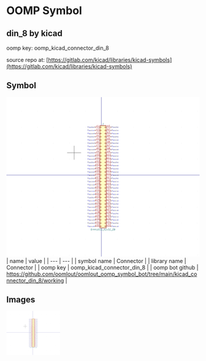 # OOMP Symbol  
## din_8  by kicad  
  
oomp key: oomp_kicad_connector_din_8  
  
source repo at: [https://gitlab.com/kicad/libraries/kicad-symbols](https://gitlab.com/kicad/libraries/kicad-symbols)  
## Symbol  
  
[![working.png](working_600.png)](working.png)  
| name | value | 
| --- | --- | 
| symbol name | Connector | 
| library name | Connector | 
| oomp key | oomp_kicad_connector_din_8 | 
| oomp bot github | https://github.com/oomlout/oomlout_oomp_symbol_bot/tree/main/kicad_connector_din_8/working | 
## Images  
  
[![working.png](working_140.png)](working.png)  
